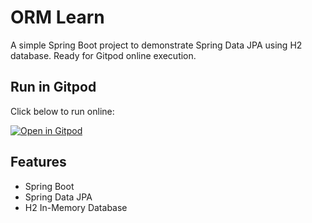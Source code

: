 # ORM Learn

A simple Spring Boot project to demonstrate Spring Data JPA using H2 database. Ready for Gitpod online execution.

## Run in Gitpod

Click below to run online:

[![Open in Gitpod](https://gitpod.io/button/open-in-gitpod.svg)](https://gitpod.io/#https://github.com/YOUR_USERNAME/orm-learn)

## Features

- Spring Boot
- Spring Data JPA
- H2 In-Memory Database
